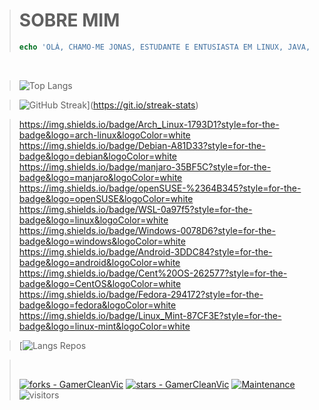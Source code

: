 > 
> # SOBRE MIM
> ```php
> echo 'OLÁ, CHAMO-ME JONAS, ESTUDANTE E ENTUSIASTA EM LINUX, JAVA, PHP E JAVASCRIPT.';
> ```
>
<br />

> 
> 
> 
> ![Top Langs](https://github-readme-stats.vercel.app/api/top-langs/?username=GamerCleanVic&layout=compact&theme=tokyonight&hide=css,html,javascript,ruby,blade,rust,go,hack,c)
>

<!--- ![Jonas's GitHub stats](https://github-readme-stats.vercel.app/api?username=GamerCleanVic&show_icons=true&theme=tokyonight) --->
>
> ![GitHub Streak](https://streak-stats.demolab.com/?user=GamerCleanVic&theme=tokyonight)](https://git.io/streak-stats)
>

>
> https://img.shields.io/badge/Arch_Linux-1793D1?style=for-the-badge&logo=arch-linux&logoColor=white <text>  </text> https://img.shields.io/badge/Debian-A81D33?style=for-the-badge&logo=debian&logoColor=white <text>  </text> https://img.shields.io/badge/manjaro-35BF5C?style=for-the-badge&logo=manjaro&logoColor=white <text>  </text> https://img.shields.io/badge/openSUSE-%2364B345?style=for-the-badge&logo=openSUSE&logoColor=white <text>  </text> https://img.shields.io/badge/WSL-0a97f5?style=for-the-badge&logo=linux&logoColor=white <text>  </text> https://img.shields.io/badge/Windows-0078D6?style=for-the-badge&logo=windows&logoColor=white <text>  </text> https://img.shields.io/badge/Android-3DDC84?style=for-the-badge&logo=android&logoColor=white <text>  </text> https://img.shields.io/badge/Cent%20OS-262577?style=for-the-badge&logo=CentOS&logoColor=white <text>  </text> https://img.shields.io/badge/Fedora-294172?style=for-the-badge&logo=fedora&logoColor=white <text>  </text> https://img.shields.io/badge/Linux_Mint-87CF3E?style=for-the-badge&logo=linux-mint&logoColor=white <text>  </text>
>

> 
> [![Langs Repos](http://github-profile-summary-cards.vercel.app/api/cards/most-commit-language?username=GamerCleanVic&theme=tokyonight&exclude=CSS,html,blade,typescript)
>

> <br />
> 
>
> 
> [![forks - GamerCleanVic](https://img.shields.io/github/forks/GamerCleanVic/GamerCleanVic?style=social&logo=github&logoColor=%234f0faf)]([#](https://github.com/GamerCleanVic))
> [![stars - GamerCleanVic](https://img.shields.io/github/stars/GamerCleanVic/GamerCleanVic?style=social&logo=github&logoColor=%234f0faf)]([#](https://github.com/GamerCleanVic)) 
> [![Maintenance](https://img.shields.io/maintenance/yes/2025?color=%234f0faf&label=maintened&logo=github&logoColor=%23ffffff)]([#](https://github.com/GamerCleanVic)) 
> ![visitors](https://visitor-badge.laobi.icu/badge?page_id=[page.id](GamerCleanVic))
> 
> 
>
